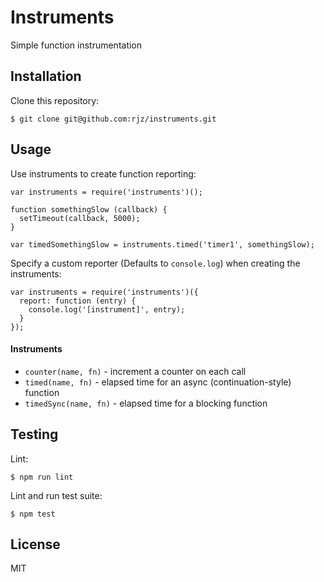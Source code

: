 Instruments
===============================================================================

Simple function instrumentation

Installation
-------------------------------------------------------------------------------

Clone this repository:

    $ git clone git@github.com:rjz/instruments.git

Usage
-------------------------------------------------------------------------------

Use instruments to create function reporting:

    var instruments = require('instruments')();

    function somethingSlow (callback) {
      setTimeout(callback, 5000);
    }

    var timedSomethingSlow = instruments.timed('timer1', somethingSlow);

Specify a custom reporter (Defaults to `console.log`) when creating the
instruments:

    var instruments = require('instruments')({
      report: function (entry) {
        console.log('[instrument]', entry);
      }
    });

#### Instruments

  * `counter(name, fn)` - increment a counter on each call
  * `timed(name, fn)` - elapsed time for an async (continuation-style) function
  * `timedSync(name, fn)` - elapsed time for a blocking function

Testing
-------------------------------------------------------------------------------

Lint:

    $ npm run lint

Lint and run test suite:

    $ npm test

License
-------------------------------------------------------------------------------

MIT

